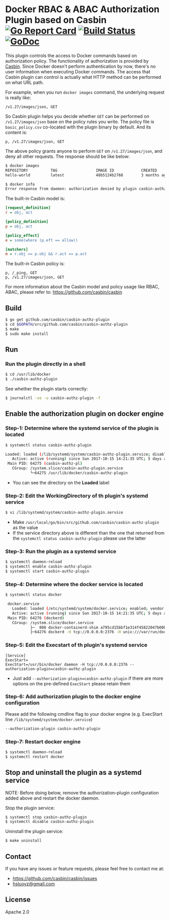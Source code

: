 # Docker RBAC & ABAC Authorization Plugin based on Casbin [![Go Report Card](https://goreportcard.com/badge/github.com/casbin/casbin-authz-plugin)](https://goreportcard.com/report/github.com/casbin/casbin-authz-plugin) [![Build Status](https://travis-ci.org/casbin/casbin.svg?branch=master)](https://travis-ci.org/casbin/casbin) [![GoDoc](https://godoc.org/github.com/casbin/casbin-authz-plugin?status.svg)](https://godoc.org/github.com/casbin/casbin-authz-plugin)

This plugin controls the access to Docker commands based on authorization policy. The functionality of authorization is provided by [Casbin](https://github.com/casbin/casbin). Since Docker doesn't perform authentication by now, there's no user information when executing Docker commands. The access that Casbin plugin can control is actually what HTTP method can be performed on what URL path.

For example, when you run ``docker images`` command, the underlying request is really like:

```
/v1.27/images/json, GET
```

So Casbin plugin helps you decide whether ``GET`` can be performed on ``/v1.27/images/json`` base on the policy rules you write. The policy file is ``basic_policy.csv`` co-located with the plugin binary by default. And its content is:

```
p, /v1.27/images/json, GET
```

The above policy grants anyone to perform ``GET`` on ``/v1.27/images/json``, and deny all other requests. The response should be like below:

```bash
$ docker images
REPOSITORY          TAG                 IMAGE ID            CREATED             SIZE
hello-world         latest              48b5124b2768        3 months ago        1.84 kB

$ docker info
Error response from daemon: authorization denied by plugin casbin-authz-plugin: Access denied by casbin plugin
```

The built-in Casbin model is:

```ini
[request_definition]
r = obj, act

[policy_definition]
p = obj, act

[policy_effect]
e = some(where (p.eft == allow))

[matchers]
m = r.obj == p.obj && r.act == p.act
```

The built-in Casbin policy is:

```csv
p, /_ping, GET
p, /v1.27/images/json, GET
```

For more information about the Casbin model and policy usage like RBAC, ABAC, please refer to: https://github.com/casbin/casbin

## Build

```bash
$ go get github.com/casbin/casbin-authz-plugin
$ cd $GOPATH/src/github.com/casbin/casbin-authz-plugin
$ make
$ sudo make install
```

## Run

### Run the plugin directly in a shell

```bash
$ cd /usr/lib/docker
$ ./casbin-authz-plugin
```

See whether the plugin starts correctly:

```bash
$ journalctl -xe -u casbin-authz-plugin -f
```

## Enable the authorization plugin on docker engine

### Step-1: Determine where the systemd service of the plugin is located
```bash
$ systemctl status casbin-authz-plugin

Loaded: loaded (/lib/systemd/system/casbin-authz-plugin.service; disabled; vendor preset: enabled)
   Active: active (running) since Sun 2017-10-15 14:21:35 UTC; 5 days ago
 Main PID: 64275 (casbin-authz-pl)
   CGroup: /system.slice/casbin-authz-plugin.service
           └─64275 /usr/lib/docker/casbin-authz-plugin
```
- You can see the directory on the **Loaded** label

### Step-2: Edit the **WorkingDirectory** of th plugin's systemd service
```bash
$ vi /lib/systemd/system/casbin-authz-plugin.service
```
- Make `/usr/local/go/bin/src/github.com/casbin/casbin-authz-plugin` as the value
- If the service directory above is different than the one that returned from the `systemctl status casbin-authz-plugin` please use the latter 

### Step-3: Run the plugin as a systemd service

```bash
$ systemctl daemon-reload
$ systemctl enable casbin-authz-plugin
$ systemctl start casbin-authz-plugin
```

### Step-4: Determine where the docker service is located
```bash
$ systemctl status docker

 docker.service
   Loaded: loaded (/etc/systemd/system/docker.service; enabled; vendor preset: enabled)
   Active: active (running) since Sun 2017-10-15 14:21:35 UTC; 5 days ago
 Main PID: 64276 (dockerd)
   CGroup: /system.slice/docker.service
           ├─  808 docker-containerd-shim a795cd15bbf1e314f45822047b00b43f8848ebfe26091c038f9278eda2f5b306 /var/run/docker/libcontainerd
           ├─64276 dockerd -H tcp://0.0.0.0:2376 -H unix:///var/run/docker.sock --storage-driver aufs --tlsverify --tlscacert /etc/docke
```

### Step-5: Edit the **Execstart** of th plugin's systemd service
```
[Service]
ExecStart=
ExecStart=/usr/bin/docker daemon -H tcp://0.0.0.0:2376 --authorization-plugin=casbin-authz-plugin
```
- Just add `--authorization-plugin=casbin-authz-plugin` if there are more options on the pre-defined `ExecStart` please retain them

### Step-6: Add authorization plugin to the docker engine configuration 

Please add the following cmdline flag to your docker engine (e.g. ExecStart line ``/lib/systemd/system/docker.service``)

```bash
--authorization-plugin casbin-authz-plugin
```

### Step-7: Restart docker engine

```bash
$ systemctl daemon-reload
$ systemctl restart docker
```

## Stop and uninstall the plugin as a systemd service

NOTE: Before doing below, remove the authorization-plugin configuration added above and restart the docker daemon.

Stop the plugin service:

```bash
$ systemctl stop casbin-authz-plugin
$ systemctl disable casbin-authz-plugin
```

Uninstall the plugin service:

```bash
$ make uninstall
```

## Contact

If you have any issues or feature requests, please feel free to contact me at:
- https://github.com/casbin/casbin/issues
- hsluoyz@gmail.com

## License

Apache 2.0

